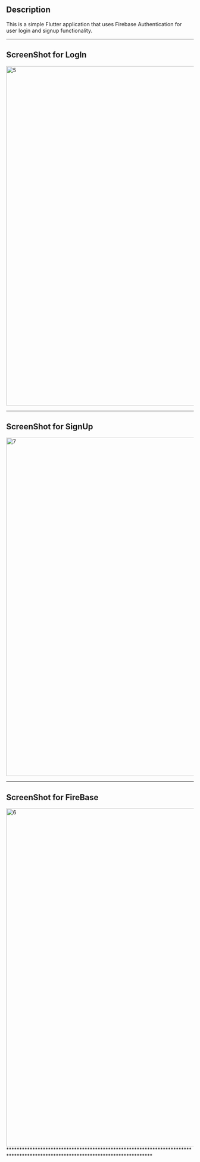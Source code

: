 ## Description
This is a simple Flutter application that uses Firebase Authentication for user login and signup functionality.
*****************************************************************************************************************************
## ScreenShot for LogIn
<img width="945" height="911" alt="5" src="https://github.com/user-attachments/assets/a86ea439-2335-4d47-a148-70d842468ea0" />

******************************************************************************************************************************
## ScreenShot for SignUp
<img width="940" height="908" alt="7" src="https://github.com/user-attachments/assets/eabdbcf0-2210-4080-ad1c-a162d2c086f6" />

******************************************************************************************************************************
## ScreenShot for FireBase
<img width="1446" height="907" alt="6" src="https://github.com/user-attachments/assets/c3575f9c-1a42-416c-8104-2e9db7e6a395" />
*******************************************************************************************************************************
